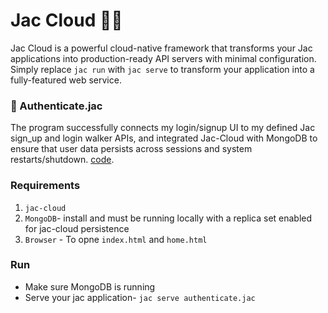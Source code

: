 # Jac Cloud 😶‍🌫️

Jac Cloud is a powerful cloud-native framework that transforms your Jac applications into production-ready API servers with minimal configuration. Simply replace `jac run` with `jac serve` to transform your application into a fully-featured web service.

### 🔐 Authenticate.jac

The program successfully connects my login/signup UI to my defined Jac sign_up and login walker APIs, and integrated Jac-Cloud with MongoDB to ensure that user data persists across sessions and system restarts/shutdown. [code](https://github.com/MithamoMorgan/Building-Generative-AI-Applications/blob/main/Scale_Agnostic/authenticate.jac).

### Requirements
1. `jac-cloud`
2. `MongoDB`- install and must be running locally with a replica set enabled for jac-cloud persistence
3. `Browser` - To opne `index.html` and `home.html`

### Run
* Make sure MongoDB is running
* Serve your jac application-  `jac serve authenticate.jac`
